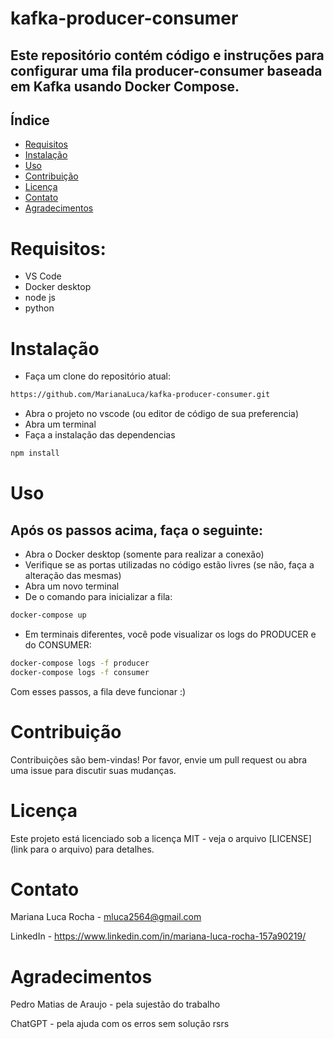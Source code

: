 # kafka-producer-consumer
## Este repositório contém código e instruções para configurar uma fila producer-consumer baseada em Kafka usando Docker Compose.

## Índice
- [Requisitos](#requisitos)
- [Instalação](#instalação)
- [Uso](#uso)
- [Contribuição](#contribuição)
- [Licença](#licença)
- [Contato](#contato)
- [Agradecimentos](#agradecimentos)


# Requisitos:
- VS Code
- Docker desktop
- node js
- python

# Instalação
- Faça um clone do repositório atual:
 ```bash
https://github.com/MarianaLuca/kafka-producer-consumer.git
```
- Abra o projeto no vscode (ou editor de código de sua preferencia)
- Abra um terminal
- Faça a instalação das dependencias
 ```bash
npm install
```

# Uso
## Após os passos acima, faça o seguinte:

- Abra o Docker desktop (somente para realizar a conexão)
- Verifique se as portas utilizadas  no código estão livres (se não, faça a alteração das mesmas)
- Abra um novo terminal
- De o comando para inicializar a fila:
 ```bash
docker-compose up
```
- Em terminais diferentes, você pode visualizar os logs do PRODUCER e do CONSUMER:
```bash
docker-compose logs -f producer
docker-compose logs -f consumer
```
Com esses passos, a fila deve funcionar :)

# Contribuição
Contribuições são bem-vindas! Por favor, envie um pull request ou abra uma issue para discutir suas mudanças.

# Licença
Este projeto está licenciado sob a licença MIT - veja o arquivo [LICENSE](link para o arquivo) para detalhes.

# Contato
Mariana Luca Rocha - mluca2564@gmail.com

LinkedIn - https://www.linkedin.com/in/mariana-luca-rocha-157a90219/

# Agradecimentos
Pedro Matias de Araujo - pela sujestão do trabalho 

ChatGPT - pela ajuda com os erros sem solução rsrs 


